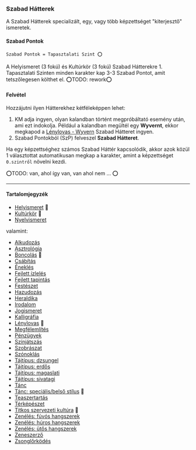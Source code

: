 ### Szabad Hátterek

<!-- tag: szabad_hatter -->

A Szabad Hátterek specializált, egy, vagy több képzettséget "kiterjesztő" ismeretek.
#### Szabad Pontok
```
Szabad Pontok = Tapasztalati Szint ⭕
```

A Helyismeret (3 fokú) és Kultúrkör (3 fokú) Szabad Hátterekre 1. Tapasztalati Szinten minden karakter kap 3-3 Szabad Pontot, amit tetszőlegesen költhet el.
⭕TODO: rework⭕

#### Felvétel
Hozzájutni ilyen Hátterekhez kétféleképpen lehet:
1. KM adja ingyen, olyan kalandban történt megpróbáltató esemény után, ami ezt indokolja. Például a kalandban megültél egy **Wyvernt**, ekkor megkapod a [Lénylovas - Wyvern](hatterek.szabad/lenylovas.md) Szabad Hátteret ingyen.
2.  Szabad Pontokból (SzP) felveszel **Szabad Hátteret**.

Ha egy képzettséghez számos Szabad Háttér kapcsolódik, akkor azok közül 1 választottat automatikusan megkap a karakter, amint a képzettséget `0.szintről` növelni kezdi.

⭕TODO: van, ahol így van, van ahol nem ... ⭕

---
#### Tartalomjegyzék

- [Helyismeret](hatterek.szabad/helyismeret.md) 🔁
- [Kultúrkör](hatterek.szabad/kulturkor.md) 🔁
- [Nyelvismeret](hatterek.szabad/nyelvismeret.md)

valamint:

- [Alkudozás](hatterek.szabad/alkudozas.md)
- [Asztrológia](hatterek.szabad/asztrologia.md)
- [Boncolás](hatterek.szabad/boncolas.md) 🔁
- [Csábítás](hatterek.szabad/csabitas.md)
- [Éneklés](hatterek.szabad/enekles.md)
- [Fejlett ízlelés](hatterek.szabad/fejlett_izleles.md)
- [Fejlett tapintás](hatterek.szabad/fejlett_tapintas.md)
- [Festészet](hatterek.szabad/festeszet.md)
- [Hazudozás](hatterek.szabad/hazudozas.md)
- [Heraldika](hatterek.szabad/heraldika.md)
- [Irodalom](hatterek.szabad/irodalom.md)
- [Jogismeret](hatterek.szabad/jogismeret.md)
- [Kalligráfia](hatterek.szabad/kalligrafia.md)
- [Lénylovas](hatterek.szabad/lenylovas.md) 🔁
- [Megfélemlítés](hatterek.szabad/megfelemlites.md)
- [Pénzügyek](hatterek.szabad/penzugyek.md)
- [Színjátszás](hatterek.szabad/szinjatszas.md)
- [Szobrászat](hatterek.szabad/szobraszat.md)
- [Szónoklás](hatterek.szabad/szonoklas.md)
- [Tájtípus: dzsungel](hatterek.szabad/tajtipus_dzsungel.md)
- [Tájtípus: erdős](hatterek.szabad/tajtipus_erdos.md)
- [Tájtípus: magaslati](hatterek.szabad/tajtipus_magaslati.md)
- [Tájtípus: sivatagi](hatterek.szabad/tajtipus_sivatagi.md)
- [Tánc](hatterek.szabad/tanc.md)
- [Tánc: speciális/belső stílus](hatterek.szabad/tanc_belso_stilus.md) 🔁
- [Teaszertartás](hatterek.szabad/teaszertartas.md)
- [Térképészet](hatterek.szabad/terkepeszet.md)
- [Titkos szervezeti kultúra](hatterek.szabad/titkos_szervezeti_kultura.md) 🔁
- [Zenélés: fúvós hangszerek](hatterek.szabad/zeneles_fuvos_hangszerek.md)
- [Zenélés: húros hangszerek](hatterek.szabad/zeneles_huros_hangszerek.md)
- [Zenélés: ütős hangszerek](hatterek.szabad/zeneles_utos_hangszerek.md)
- [Zeneszerző](hatterek.szabad/zeneszerzo.md)
- [Zsonglőrködés](hatterek.szabad/zsonglorkodes.md)

